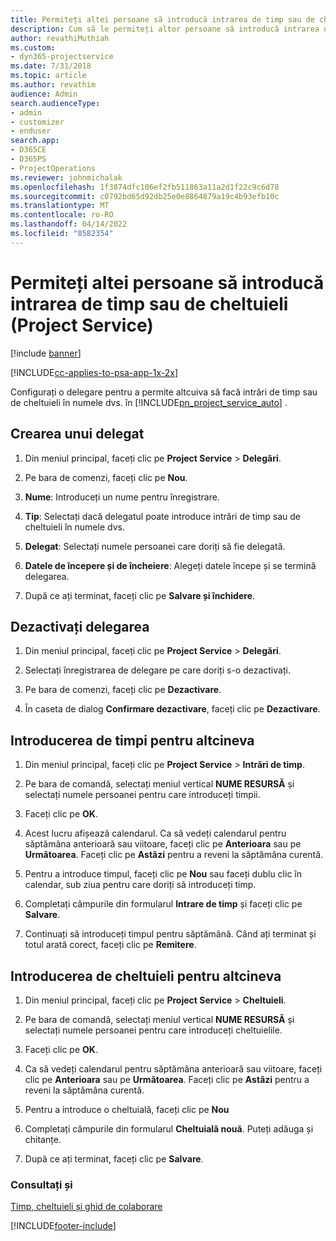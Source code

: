 ```yaml
---
title: Permiteți altei persoane să introducă intrarea de timp sau de cheltuieli
description: Cum să le permiteți altor persoane să introducă intrarea de timp sau de cheltuieli în Project Service
author: revathiMuthiah
ms.custom:
- dyn365-projectservice
ms.date: 7/31/2018
ms.topic: article
ms.author: revathim
audience: Admin
search.audienceType:
- admin
- customizer
- enduser
search.app:
- D365CE
- D365PS
- ProjectOperations
ms.reviewer: johnmichalak
ms.openlocfilehash: 1f3874dfc106ef2fb511863a11a2d1f22c9c6d78
ms.sourcegitcommit: c0792bd65d92db25e0e8864879a19c4b93efb10c
ms.translationtype: MT
ms.contentlocale: ro-RO
ms.lasthandoff: 04/14/2022
ms.locfileid: "8582354"
---
```

# <a name="allow-someone-else-to-enter-your-time-entry-or-expense-project-service"></a>Permiteți altei persoane să introducă intrarea de timp sau de cheltuieli (Project Service)

[!include [banner](../includes/psa-now-project-operations.md)]

[!INCLUDE[cc-applies-to-psa-app-1x-2x](../includes/cc-applies-to-psa-app-1x-2x.md)]

Configurați o delegare pentru a permite altcuiva să facă intrări de timp sau de cheltuieli în numele dvs. în [!INCLUDE[pn_project_service_auto](../includes/pn-project-service-auto.md)] .  
  
## <a name="create-a-delegate"></a>Crearea unui delegat  
  
1.  Din meniul principal, faceți clic pe **Project Service** > **Delegări**.  
  
2.  Pe bara de comenzi, faceți clic pe **Nou**.  
  
3. **Nume**: Introduceți un nume pentru înregistrare.  
  
4. **Tip**: Selectați dacă delegatul poate introduce intrări de timp sau de cheltuieli în numele dvs.  
  
5. **Delegat**: Selectați numele persoanei care doriți să fie delegată.  
  
6. **Datele de începere și de încheiere**: Alegeți datele începe și se termină delegarea.  
  
7.  După ce ați terminat, faceți clic pe **Salvare și închidere**.  
  
## <a name="turn-off-delegation"></a>Dezactivați delegarea  
  
1.  Din meniul principal, faceți clic pe **Project Service** > **Delegări**.  
  
2.  Selectați înregistrarea de delegare pe care doriți s-o dezactivați.  
  
3.  Pe bara de comenzi, faceți clic pe **Dezactivare**.  
  
4.  În caseta de dialog **Confirmare dezactivare**, faceți clic pe **Dezactivare**.  
  
## <a name="enter-time-for-someone-else"></a>Introducerea de timpi pentru altcineva  
  
1.  Din meniul principal, faceți clic pe **Project Service** > **Intrări de timp**.  
  
2.  Pe bara de comandă, selectați meniul vertical **NUME RESURSĂ** și selectați numele persoanei pentru care introduceți timpii.  
  
3.  Faceți clic pe **OK**.  
  
4.  Acest lucru afișează calendarul. Ca să vedeți calendarul pentru săptămâna anterioară sau viitoare, faceți clic pe **Anterioara** sau pe **Următoarea**. Faceți clic pe **Astăzi** pentru a reveni la săptămâna curentă.  
  
5.  Pentru a introduce timpul, faceți clic pe **Nou** sau faceți dublu clic în calendar, sub ziua pentru care doriți să introduceți timp.  
  
6.  Completați câmpurile din formularul **Intrare de timp** și faceți clic pe **Salvare**.  
  
7.  Continuați să introduceți timpul pentru săptămână. Când ați terminat și totul arată corect, faceți clic pe **Remitere**.  
  
## <a name="enter-expenses-for-someone-else"></a>Introducerea de cheltuieli pentru altcineva  
  
1.  Din meniul principal, faceți clic pe **Project Service** > **Cheltuieli**.  
  
2.  Pe bara de comandă, selectați meniul vertical **NUME RESURSĂ** și selectați numele persoanei pentru care introduceți cheltuielile.  
  
3.  Faceți clic pe **OK**.  
  
4.  Ca să vedeți calendarul pentru săptămâna anterioară sau viitoare, faceți clic pe **Anterioara** sau pe **Următoarea**. Faceți clic pe **Astăzi** pentru a reveni la săptămâna curentă.  
  
5.  Pentru a introduce o cheltuială, faceți clic pe **Nou**  
  
6.  Completați câmpurile din formularul **Cheltuială nouă**. Puteți adăuga și chitanțe.  
  
7.  După ce ați terminat, faceți clic pe **Salvare**.  
  
### <a name="see-also"></a>Consultați și  
 [Timp, cheltuieli și ghid de colaborare](../psa/time-expense-collaboration-guide.md)


[!INCLUDE[footer-include](../includes/footer-banner.md)]
